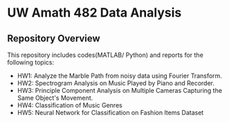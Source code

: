 # UW Amath 482 Data Analysis


## Repository Overview
This repository includes codes(MATLAB/ Python) and reports for the following topics:

* HW1: Analyze the Marble Path from noisy data using Fourier Transform.
* HW2: Spectrogram Analysis on Music Played by Piano and Recorder.
* HW3: Principle Component Analysis on Multiple Cameras Capturing the Same Object's Movement.
* HW4: Classification of Music Genres
* HW5: Neural Network for Classification on Fashion Items Dataset

